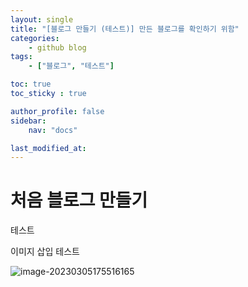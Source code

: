 ```yaml
---
layout: single
title: "[블로그 만들기 (테스트)] 만든 블로그를 확인하기 위함"
categories:
    - github blog
tags: 
    - ["블로그", "테스트"]

toc: true
toc_sticky : true

author_profile: false
sidebar:
    nav: "docs"

last_modified_at:
---
```


# 처음 블로그 만들기
테스트

이미지 삽입 테스트

![image-20230305175516165](../images/2023-03-05-first_blog/image-20230305175516165.png)

